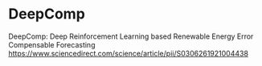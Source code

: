 # DeepComp
DeepComp: Deep Reinforcement Learning based Renewable Energy Error Compensable Forecasting
https://www.sciencedirect.com/science/article/pii/S0306261921004438
